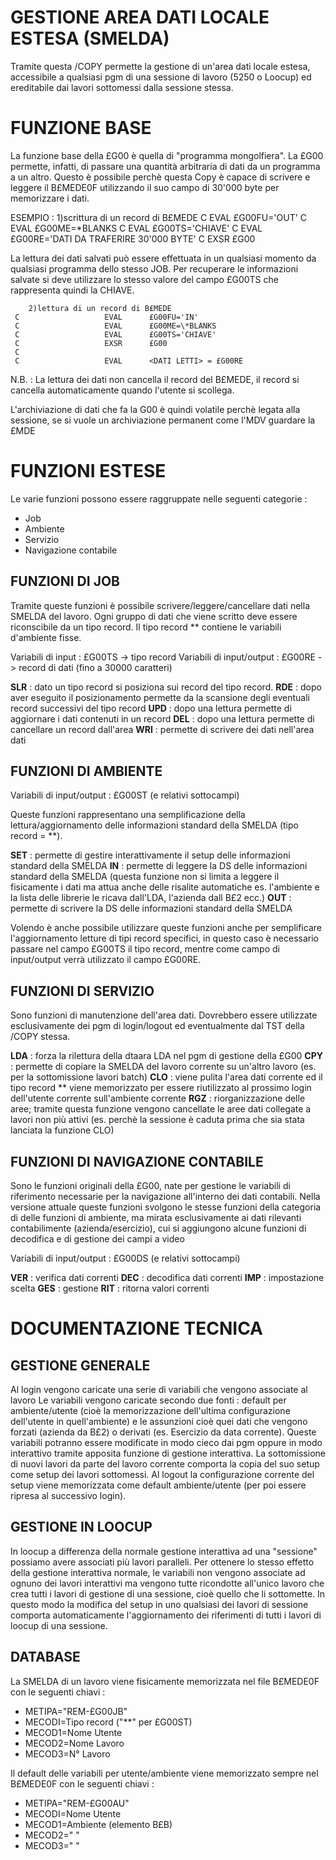 # GESTIONE AREA DATI LOCALE ESTESA (SMELDA)

  Tramite questa /COPY permette la gestione di un'area dati locale estesa, accessibile
  a qualsiasi pgm di una sessione di lavoro (5250 o Loocup) ed ereditabile dai lavori sottomessi
  dalla sessione stessa.

# FUNZIONE BASE

  La funzione base della £G00 è quella di "programma mongolfiera".
  La £G00 permette, infatti, di passare una quantità arbitraria di
  dati da un programma a un altro. Questo è possibile perchè questa Copy
  è capace di scrivere e leggere il B£MEDE0F  utilizzando il suo campo
  di 30'000 byte per memorizzare i dati.

  ESEMPIO : 
        1)scrittura di un record di B£MEDE
     C                   EVAL      £G00FU='OUT'
     C                   EVAL      £G00ME=\*BLANKS
     C                   EVAL      £G00TS='CHIAVE'
     C                   EVAL      £G00RE='DATI DA TRAFERIRE 30'000 BYTE'
     C                   EXSR      £G00

  La lettura dei dati salvati può essere effettuata in un qualsiasi momento da qualsiasi programma
  dello stesso JOB. Per recuperare le informazioni salvate si deve utilizzare lo stesso valore del
  campo £G00TS che rappresenta quindi la CHIAVE.

        2)lettura di un record di B£MEDE
     C                   EVAL      £G00FU='IN'
     C                   EVAL      £G00ME=\*BLANKS
     C                   EVAL      £G00TS='CHIAVE'
     C                   EXSR      £G00
     C
     C                   EVAL      <DATI LETTI> = £G00RE

  N.B. : La lettura dei dati non cancella il record del B£MEDE, il record si cancella automaticamente quando
  l'utente si scollega.

  L'archiviazione di dati che fa la G00 è quindi volatile perchè legata alla sessione, se si vuole un archiviazione
  permanent come l'MDV guardare la £MDE
# FUNZIONI ESTESE

  Le varie funzioni possono essere raggruppate nelle seguenti categorie : 
  - Job
  - Ambiente
  - Servizio
  - Navigazione contabile

## FUNZIONI DI JOB

  Tramite queste funzioni è possibile scrivere/leggere/cancellare dati nella SMELDA del lavoro.
  Ogni gruppo di dati che viene scritto deve essere riconscibile da un tipo record. Il tipo record
  \*\* contiene le variabili d'ambiente fisse.

  Variabili di input :  £G00TS -> tipo record
  Variabili di input/output :  £G00RE -> record di dati (fino a 30000 caratteri)

  **SLR** :  dato un tipo record si posiziona sui record del tipo record.
  **RDE** :  dopo aver eseguito il posizionamento permette da la scansione degli eventuali
             record successivi del tipo record
  **UPD** :  dopo una lettura permette di aggiornare i dati contenuti in un record
  **DEL** :  dopo una lettura permette di cancellare un record dall'area
  **WRI** :  permette di scrivere dei dati nell'area dati

## FUNZIONI DI AMBIENTE

  Variabili di input/output :  £G00ST (e relativi sottocampi)

  Queste funzioni rappresentano una semplificazione della lettura/aggiornamento delle informazioni
  standard della SMELDA (tipo record = \*\*).

  **SET** :  permette di gestire interattivamente il setup delle informazioni standard della SMELDA
  **IN**  :  permette di leggere la DS delle informazioni standard della SMELDA (questa funzione non si
             limita a leggere il fisicamente i dati ma attua anche delle risalite automatiche es. l'ambiente
             e la lista delle librerie le ricava dall'LDA, l'azienda dall B£2 ecc.)
  **OUT** :  permette di scrivere la DS delle informazioni standard della SMELDA

  Volendo è anche possibile utilizzare queste funzioni anche per semplificare l'aggiornamento letture di tipi record
  specifici, in questo caso è necessario passare nel campo £G00TS il tipo record, mentre come campo di input/output
  verrà utilizzato il campo £G00RE.

## FUNZIONI DI SERVIZIO

  Sono funzioni di manutenzione dell'area dati. Dovrebbero essere utilizzate esclusivamente dei
  pgm di login/logout ed eventualmente dal TST della /COPY stessa.

  **LDA** :  forza la rilettura della dtaara LDA nel pgm di gestione della £G00
  **CPY** :  permette di copiare la SMELDA del lavoro corrente su un'altro lavoro (es. per la sottomissione lavori batch)
  **CLO** :  viene pulita l'area dati corrente ed il tipo record \*\* viene memorizzato per essere riutilizzato
             al prossimo login dell'utente corrente sull'ambiente corrente
  **RGZ** :  riorganizzazione delle aree; tramite questa funzione vengono cancellate le aree dati collegate
             a lavori non più attivi (es. perchè la sessione è caduta prima che sia stata lanciata la funzione CLO)

## FUNZIONI DI NAVIGAZIONE CONTABILE

  Sono le funzioni originali della £G00, nate per gestione le variabili di riferimento necessarie
  per la navigazione all'interno dei dati contabili.
  Nella versione attuale queste funzioni svolgono le stesse funzioni della categoria di delle funzioni di
  ambiente, ma mirata esclusivamente ai dati rilevanti contabilimente (azienda/esercizio), cui si aggiungono
  alcune funzioni di decodifica e di gestione dei campi a video

  Variabili di input/output :  £G00DS (e relativi sottocampi)

  **VER** :  verifica dati correnti
  **DEC** :  decodifica dati correnti
  **IMP** :  impostazione scelta
  **GES** :  gestione
  **RIT** :  ritorna valori correnti

# DOCUMENTAZIONE TECNICA


## GESTIONE GENERALE

  Al login vengono caricate una serie di variabili che vengono associate al lavoro
  Le variabili vengono caricate secondo due fonti :  default per ambiente/utente (cioè la memorizzazione dell'ultima
  configurazione dell'utente in quell'ambiente) e le assunzioni cioè quei dati che vengono forzati (azienda da B£2) o
  derivati (es. Esercizio da data corrente).
  Queste variabili potranno essere modificate in modo cieco dai pgm oppure in modo interattivo tramite apposita funzione
  di gestione interattiva.
  La sottomissione di nuovi lavori da parte del lavoro corrente comporta la copia del suo setup come setup dei lavori
  sottomessi.
  Al logout la configurazione corrente del setup viene memorizzata come default ambiente/utente (per poi essere ripresa
  al successivo login).

## GESTIONE IN LOOCUP

  In loocup a differenza della normale gestione interattiva ad una "sessione" possiamo avere associati più lavori
  paralleli. Per ottenere lo stesso effetto della gestione interattiva normale, le variabili non vengono associate ad
  ognuno dei lavori interattivi ma vengono tutte ricondotte all'unico lavoro che crea tutti i lavori di gestione di una
  sessione, cioè quello che li sottomette.
  In questo modo la modifica del setup in uno qualsiasi dei lavori di sessione comporta automaticamente l'aggiornamento
  dei riferimenti di tutti i lavori di loocup di una sessione.

## DATABASE

  La SMELDA di un lavoro viene fisicamente memorizzata nel file B£MEDE0F con le seguenti chiavi : 
  - METIPA="REM-£G00JB"
  - MECODI=Tipo record ("\*\*" per £G00ST)
  - MECOD1=Nome Utente
  - MECOD2=Nome Lavoro
  - MECOD3=N° Lavoro

  Il default delle variabili per utente/ambiente viene memorizzato sempre nel B£MEDE0F con le seguenti
  chiavi : 
  - METIPA="REM-£G00AU"
  - MECODI=Nome Utente
  - MECOD1=Ambiente (elemento B£B)
  - MECOD2=" "
  - MECOD3=" "

